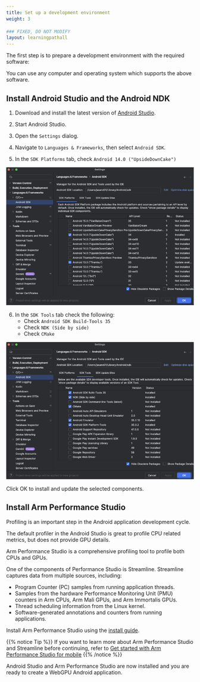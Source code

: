 ```yaml
---
title: Set up a development environment
weight: 3

### FIXED, DO NOT MODIFY
layout: learningpathall
---
```


The first step is to prepare a development environment with the required software:



You can use any computer and operating system which supports the above software. 

## Install Android Studio and the Android NDK

1. Download and install the latest version of [Android Studio](https://developer.android.com/studio/).

2. Start Android Studio.

3. Open the `Settings` dialog.

4. Navigate to `Languages & Frameworks`, then select `Android SDK`.

5. In the `SDK Platforms` tab, check `Android 14.0 ("UpsideDownCake")`

![SDK Platforms #center](images/sdk-platforms.png "SDK Platforms")

6. In the `SDK Tools` tab check the following:
    * Check `Android SDK Build-Tools 35`
    * Check `NDK (Side by side)`
    * Check `CMake`

![SDK Tools #center](images/sdk-tools.png "SDK Tools")

Click OK to install and update the selected components. 

## Install Arm Performance Studio

Profiling is an important step in the Android application development cycle. 

The default profiler in the Android Studio is great to profile CPU related metrics, but does not provide GPU details. 

Arm Performance Studio is a comprehensive profiling tool to profile both CPUs and GPUs. 

One of the components of Performance Studio is Streamline. Streamline captures data from multiple sources, including:

* Program Counter (PC) samples from running application threads.
* Samples from the hardware Performance Monitoring Unit (PMU) counters in Arm CPUs, Arm Mali GPUs, and Arm Immortalis GPUs.
* Thread scheduling information from the Linux kernel.
* Software-generated annotations and counters from running applications.

Install Arm Performance Studio using the [install guide](/install-guides/ams/).

{{% notice Tip %}}
If you want to learn more about Arm Performance Studio and Streamline before continuing, refer to [Get started with Arm Performance Studio for mobile](https://learn.arm.com/learning-paths/smartphones-and-mobile/ams/ams/)
{{% /notice %}}

Android Studio and Arm Performance Studio are now installed and you are ready to create a WebGPU Android application. 

